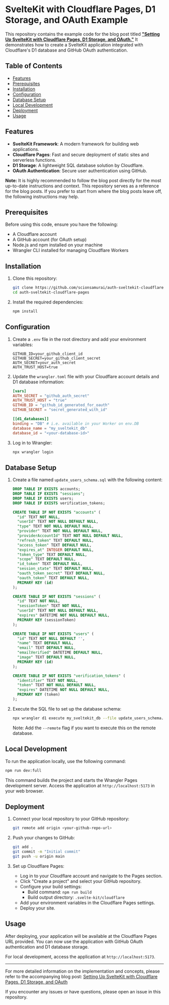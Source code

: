 # SvelteKit with Cloudflare Pages, D1 Storage, and OAuth Example

This repository contains the example code for the blog post titled **["Setting Up SvelteKit with Cloudflare Pages, D1 Storage, and OAuth."](https://www.jimscode.blog/posts/cloudflare-d1-oauth)** It demonstrates how to create a SvelteKit application integrated with Cloudflare's D1 database and GitHub OAuth authentication.

## Table of Contents

- [Features](#features)
- [Prerequisites](#prerequisites)
- [Installation](#installation)
- [Configuration](#configuration)
- [Database Setup](#database-setup)
- [Local Development](#local-development)
- [Deployment](#deployment)
- [Usage](#usage)

## Features

- **SvelteKit Framework**: A modern framework for building web applications.
- **Cloudflare Pages**: Fast and secure deployment of static sites and serverless functions.
- **D1 Storage**: A lightweight SQL database solution by Cloudflare.
- **OAuth Authentication**: Secure user authentication using GitHub.
  
**Note:** It is highly recommended to follow the blog post directly for the most up-to-date instructions and context. This repository serves as a reference for the blog posts. If you prefer to start from where the blog posts leave off, the following instructions may help.

## Prerequisites

Before using this code, ensure you have the following:

- A Cloudflare account
- A GitHub account (for OAuth setup)
- Node.js and npm installed on your machine
- Wrangler CLI installed for managing Cloudflare Workers

## Installation

1. Clone this repository:
   ```bash
   git clone https://github.com/scionsamurai/auth-sveltekit-cloudflare-pages.git
   cd auth-sveltekit-cloudflare-pages
   ```

2. Install the required dependencies:
   ```bash
   npm install
   ```

## Configuration

1. Create a `.env` file in the root directory and add your environment variables:
   ```plaintext
   GITHUB_ID=your_github_client_id
   GITHUB_SECRET=your_github_client_secret
   AUTH_SECRET=your_auth_secret
   AUTH_TRUST_HOST=true
   ```

2. Update the `wrangler.toml` file with your Cloudflare account details and D1 database information:
   ```toml
   [vars]
   AUTH_SECRET = "github_auth_secret"
   AUTH_TRUST_HOST = "true"
   GITHUB_ID = "github_id_generated_for_oauth"
   GITHUB_SECRET = "secret_generated_with_id"

   [[d1_databases]]
   binding = "DB" # i.e. available in your Worker on env.DB
   database_name = "my_sveltekit_db"
   database_id = "<your-database-id>"
   ```

3. Log in to Wrangler:
   ```bash
   npx wrangler login
   ```

## Database Setup

1. Create a file named `update_users_schema.sql` with the following content:

   ```sql
   DROP TABLE IF EXISTS accounts;
   DROP TABLE IF EXISTS "sessions";
   DROP TABLE IF EXISTS users;
   DROP TABLE IF EXISTS verification_tokens;

   CREATE TABLE IF NOT EXISTS "accounts" (
     "id" TEXT NOT NULL,
     "userId" TEXT NOT NULL DEFAULT NULL,
     "type" TEXT NOT NULL DEFAULT NULL,
     "provider" TEXT NOT NULL DEFAULT NULL,
     "providerAccountId" TEXT NOT NULL DEFAULT NULL,
     "refresh_token" TEXT DEFAULT NULL,
     "access_token" TEXT DEFAULT NULL,
     "expires_at" INTEGER DEFAULT NULL,
     "token_type" TEXT DEFAULT NULL,
     "scope" TEXT DEFAULT NULL,
     "id_token" TEXT DEFAULT NULL,
     "session_state" TEXT DEFAULT NULL,
     "oauth_token_secret" TEXT DEFAULT NULL,
     "oauth_token" TEXT DEFAULT NULL,
     PRIMARY KEY (id)
   );

   CREATE TABLE IF NOT EXISTS "sessions" (
     "id" TEXT NOT NULL,
     "sessionToken" TEXT NOT NULL,
     "userId" TEXT NOT NULL DEFAULT NULL,
     "expires" DATETIME NOT NULL DEFAULT NULL, 
     PRIMARY KEY (sessionToken)
   );

   CREATE TABLE IF NOT EXISTS "users" (
     "id" TEXT NOT NULL DEFAULT '',
     "name" TEXT DEFAULT NULL,
     "email" TEXT DEFAULT NULL,
     "emailVerified" DATETIME DEFAULT NULL,
     "image" TEXT DEFAULT NULL, 
     PRIMARY KEY (id)
   );

   CREATE TABLE IF NOT EXISTS "verification_tokens" (
     "identifier" TEXT NOT NULL,
     "token" TEXT NOT NULL DEFAULT NULL,
     "expires" DATETIME NOT NULL DEFAULT NULL, 
     PRIMARY KEY (token)
   );
   ```

2. Execute the SQL file to set up the database schema:
   ```bash
   npx wrangler d1 execute my_sveltekit_db --file update_users_schema.sql
   ```

   Note: Add the `--remote` flag if you want to execute this on the remote database.

## Local Development

To run the application locally, use the following command:

```bash
npm run dev:full
```

This command builds the project and starts the Wrangler Pages development server. Access the application at `http://localhost:5173` in your web browser.

## Deployment

1. Connect your local repository to your GitHub repository:
   ```bash
   git remote add origin <your-github-repo-url>
   ```

2. Push your changes to GitHub:
   ```bash
   git add .
   git commit -m "Initial commit"
   git push -u origin main
   ```

3. Set up Cloudflare Pages:
   - Log in to your Cloudflare account and navigate to the Pages section.
   - Click "Create a project" and select your GitHub repository.
   - Configure your build settings:
     - Build command: `npm run build`
     - Build output directory: `.svelte-kit/cloudflare`
   - Add your environment variables in the Cloudflare Pages settings.
   - Deploy your site.

## Usage

After deploying, your application will be available at the Cloudflare Pages URL provided. You can now use the application with GitHub OAuth authentication and D1 database storage.

For local development, access the application at `http://localhost:5173`.

---

For more detailed information on the implementation and concepts, please refer to the accompanying blog post: [Setting Up SvelteKit with Cloudflare Pages, D1 Storage, and OAuth](https://www.jimscode.blog/posts/cloudflare-d1-oauth)

If you encounter any issues or have questions, please open an issue in this repository.
